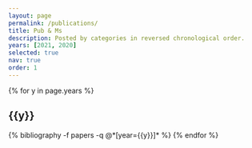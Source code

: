 ```yaml
---
layout: page
permalink: /publications/
title: Pub & Ms
description: Posted by categories in reversed chronological order.
years: [2021, 2020]
selected: true
nav: true
order: 1
---
```


<div class="publications">

{% for y in page.years %}
  <h2 class="year">{{y}}</h2>
  {% bibliography -f papers -q @*[year={{y}}]* %}
{% endfor %}

</div>